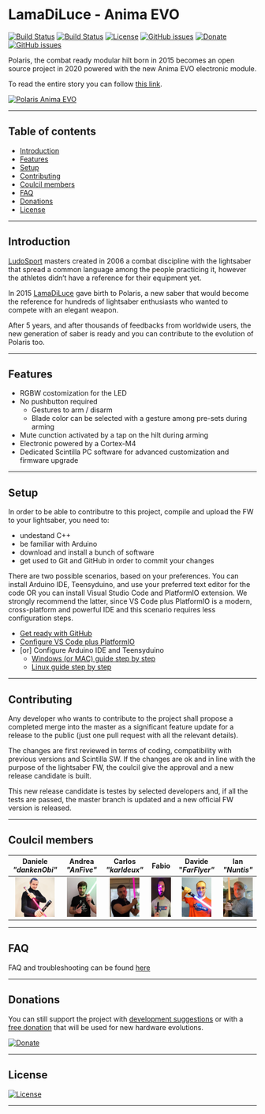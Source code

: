 # LamaDiLuce - Anima EVO
[![Build Status](https://img.shields.io/github/forks/LamaDiLuce/polaris-opencore.svg)](https://github.com/LamaDiLuce/polaris-opencore)
[![Build Status](https://img.shields.io/github/stars/LamaDiLuce/polaris-opencore.svg)](https://github.com/LamaDiLuce/polaris-opencore)
[![License](https://img.shields.io/github/license/LamaDiLuce/polaris-opencore.svg)](https://github.com/LamaDiLuce/polaris-opencore)
[![GitHub issues](https://img.shields.io/github/issues/LamaDiLuce/polaris-opencore)](https://github.com/LamaDiLuce/polaris-opencore/issues)
[![Donate](https://img.shields.io/badge/Donate-PayPal-blue.svg)](https://www.paypal.me/ludosport/)
[![GitHub issues](https://img.shields.io/github/issues/Naereen/StrapDown.js.svg)](https://GitHub.com/Naereen/StrapDown.js/issues/)

Polaris, the combat ready modular hilt born in 2015 becomes an open source project in 2020 powered with the new Anima EVO electronic module.

To read the entire story you can follow [this link](https://www.lamadiluce.it/polaris-evo/).

[![Polaris Anima EVO](https://www.lamadiluce.it/wp-content/uploads/2020/06/FBcover-01-e1596115323936.png)](https://www.lamadiluce.it/polaris-evo/)

---

## Table of contents
- [Introduction](#introduction)
- [Features](#features)
- [Setup](#setup)
- [Contributing](#contributing)
- [Coulcil members](#coulcil-members)
- [FAQ](#faq)
- [Donations](#donations)
- [License](#license)

---

## Introduction
[LudoSport](https://www.ludosport.net/) masters created in 2006 a combat discipline with the lightsaber that spread a common language among the people practicing it, however the athletes didn’t have a reference for their equipment yet.

In 2015 [LamaDiLuce](https://www.lamadiluce.it/) gave birth to Polaris, a new saber that would become the reference for hundreds of lightsaber enthusiasts who wanted to compete with an elegant weapon.

After 5 years, and after thousands of feedbacks from worldwide users, the new generation of saber is ready and you can contribute to the evolution of Polaris too.

---

## Features

- RGBW costomization for the LED
- No pushbutton required
  - Gestures to arm / disarm
  - Blade color can be selected with a gesture among pre-sets during arming
- Mute cunction activated by a tap on the hilt during arming
- Electronic powered by a Cortex-M4
- Dedicated Scintilla PC software for advanced customization and firmware upgrade

---

## Setup
In order to be able to contributre to this project, compile and upload the FW to your lightsaber, you need to:
- undestand C++
- be familiar with Arduino
- download and install a bunch of software
- get used to Git and GitHub in order to commit your changes

There are two possible scenarios, based on your preferences. You can install Arduino IDE, Teensyduino, and use your preferred text editor for the code OR you can install Visual Studio Code and PlatformIO extension. We strongly recommend the latter, since VS Code plus PlatformIO is a modern, cross-platform and powerful IDE and this scenario requires less configuration steps.

- [Get ready with GitHub](Documentation/GIT.md)
- [Configure VS Code plus PlatformIO](Documentation/VSCode-PlatformIO.md)
- [or] Configure Arduino IDE and Teensyduino
  - [Windows (or MAC) guide step by step](Documentation/SETUP.md#windows-setup)
  - [Linux guide step by step](Documentation/SETUP.md#linux-setup)




---

## Contributing
Any developer who wants to contribute to the project shall propose a completed merge into the master as a significant feature update for a release to the public (just one pull request with all the relevant details).

The changes are first reviewed in terms of coding, compatibility with previous versions and Scintilla SW. If the changes are ok and in line with the purpose of the lightsaber FW, the coulcil give the approval and a new release candidate is built.

This new release candidate is testes by selected developers and, if all the tests are passed, the master branch is updated and a new official FW version is released.

---

## Coulcil members
| Daniele *"dankenObi"* | Andrea *"AnFive"* | Carlos *"karldeux"* | Fabio | Davide "*FarFlyer"* | Ian *"Nuntis"* |
| :---: | :---: | :---: | :---: | :---: | :---: |
| <img src="Documentation/Images/Council/Daniele.jpg" alt="Daniele" title="Daniele" height="80"/> | <img src="Documentation/Images/Council/Andrea.jpg" alt="Andrea" title="Andrea" height="80"/> | <img src="Documentation/Images/Council/Carlos.jpg" alt="Carlos" title="Carlos" height="80"/> | <img src="Documentation/Images/Council/Fabio.jpg" alt="Fabio" title="Fabio" height="80"/> |  <img src="Documentation/Images/Council/Davide.jpg" alt="Davide" title="Davide" height="80"/> | <img src="Documentation/Images/Council/Ian.jpg" alt="Ian" title="Ian" height="80"/> |

---

## FAQ
FAQ and troubleshooting can be found [here](Documentation/FAQ.md)

---

## Donations

You can still support the project with [development suggestions](https://bit.ly/Polaris-OpenCore-suggestion) or with a [free donation](https://www.paypal.me/ludosport/) that will be used for new hardware evolutions.

[![Donate](https://img.shields.io/badge/Donate-PayPal-blue.svg)](https://www.paypal.me/ludosport/)

---

## License
[![License](https://img.shields.io/github/license/LamaDiLuce/polaris-opencore.svg)](https://github.com/LamaDiLuce/polaris-opencore)

---